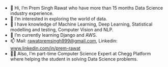 - 👋 Hi, I’m Prem Singh Rawat who have more than 15 months Data Science industry experience.
- 👀 I’m interested in exploring the world of data.
- 🤠 I have knowledge of Machine Learning, Deep Learning, Statistical modelling and testing, Computer Vision and NLP.
- 🌱 I’m currently learning Django and AWS.
- 📫 Mail: rawatpremsingh999@gmail.com, Linkedin: www.linkedin.com/in/prem-rawat
- ✍🏻 Also, I'm part-time Computer Science Expert at Chegg Platform where helping the student in solving Data Science problems.

<!---
rawat999/rawat999 is a ✨ special ✨ repository because its `README.md` (this file) appears on your GitHub profile.
You can click the Preview link to take a look at your changes.
--->
